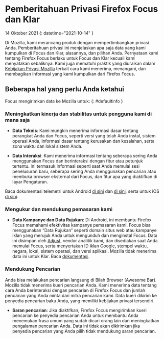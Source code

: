 # Pemberitahuan Privasi Firefox Focus dan Klar

14 Oktober 2021
{: datetime="2021-10-14" }

Di Mozilla, kami merancang produk dengan mempertimbangkan privasi Anda. Pemberitahuan privasi ini menjelaskan apa saja data yang kami kumpulkan di Focus dan Klar, alasannya, dan pilihan Anda. Pernyataan kami tentang Firefox Focus berlaku untuk Focus dan Klar kecuali kami menyatakan sebaliknya. Kami juga mematuhi praktik yang diuraikan dalam [Kebijakan Privasi Mozilla](https://www.mozilla.org/privacy/) terkait cara kami menerima, menangani, dan membagikan informasi yang kami kumpulkan dari Firefox Focus. 
 
## Beberapa hal yang perlu Anda ketahui

Focus mengirimkan data ke Mozilla untuk: 
{: #defaultinfo }

### Meningkatkan kinerja dan stabilitas untuk pengguna kami di mana saja 

* __Data Teknis__: Kami mungkin menerima informasi dasar tentang perangkat Anda dan Focus, seperti versi yang telah Anda instal, sistem operasi Anda, informasi dasar tentang kerusakan dan kesalahan, serta zona waktu dan lokal sistem Anda.

* __Data Interaksi__: Kami menerima informasi tentang seberapa sering Anda menggunakan Focus dan berinteraksi dengan fitur atau petunjuk tertentu. Ini termasuk informasi seperti saat Anda memulai sesi penelusuran baru, seberapa sering Anda menggunakan pencarian atau membuka browser eksternal dari Focus, dan fitur apa yang diaktifkan di layar Pengaturan.

Baca dokumentasi telemetri untuk Android [di sini](https://github.com/mozilla-mobile/focus-android/blob/main/docs/Telemetry.md) dan [di sini](https://dictionary.telemetry.mozilla.org/apps/focus_android), serta untuk iOS [di sini](https://dictionary.telemetry.mozilla.org/apps/focus_ios).

### Mengukur dan mendukung pemasaran kami

* __Data Kampanye dan Data Rujukan__: Di Android, ini membantu Firefox Focus memahami efektivitas kampanye pemasaran kami. Focus bisa menggunakan “Data Rujukan” seperti domain situs web atau kampanye iklan yang merujuk Anda untuk mengunduh dan menginstal Focus. Data ini disimpan oleh [Adjust](https://www.adjust.com/terms/privacy-policy/), vendor analitik kami, dan disediakan saat Anda memulai Focus, serta menyertakan ID iklan Google, stempel waktu, negara, lokal, sistem operasi, dan versi aplikasi. Mozilla tidak menerima data ini untuk Klar. Baca [dokumentasi](https://github.com/mozilla-mobile/focus-android/wiki/Adjust-Usage). 

### Mendukung Pencarian

Anda bisa melakukan pencarian langsung di Bilah Browser (Awesome Bar). Mozilla tidak menerima kueri pencarian Anda. Kami menerima data tentang cara Anda berinteraksi dengan pencarian di Firefox Focus dan jumlah pencarian yang Anda minta dari mitra pencarian kami. Data kueri dikirim ke penyedia pencarian baku Anda, yang memiliki kebijakan privasi tersendiri. 

* __Saran pencarian__: Jika diaktifkan, Firefox Focus mengirimkan kueri pencarian ke penyedia pencarian Anda untuk membantu Anda menemukan frasa umum yang sudah dicari orang lain dan meningkatkan pengalaman pencarian Anda. Data ini tidak akan dikirimkan jika penyedia pencarian yang Anda pilih tidak mendukung saran pencarian.
